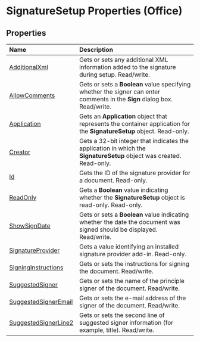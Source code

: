 
# SignatureSetup Properties (Office)

## Properties



|**Name**|**Description**|
|:-----|:-----|
| [AdditionalXml](dd091bd0-f690-7a13-258d-6a4a811d56b6.md)|Gets or sets any additional XML information added to the signature during setup. Read/write.|
| [AllowComments](18e47357-7f3f-98d9-54fd-97ac81bfbde6.md)|Gets or sets a  **Boolean** value specifying whether the signer can enter comments in the **Sign** dialog box. Read/write.|
| [Application](a85a4f4b-785a-7efd-b497-2a35311b771c.md)|Gets an  **Application** object that represents the container application for the **SignatureSetup** object. Read-only.|
| [Creator](b942735a-c356-7435-2dea-0617b7787db0.md)|Gets a 32-bit integer that indicates the application in which the  **SignatureSetup** object was created. Read-only.|
| [Id](9520a91b-288e-1456-9661-84d76248d43e.md)|Gets the ID of the signature provider for a document. Read-only.|
| [ReadOnly](240ee346-2272-a600-d6ef-c573a138265f.md)|Gets a  **Boolean** value indicating whether the **SignatureSetup** object is read-only. Read-only.|
| [ShowSignDate](2dea2e14-befa-d89e-8f6d-93d57c68261a.md)|Gets or sets a  **Boolean** value indicating whether the date the document was signed should be displayed. Read/write.|
| [SignatureProvider](ad332561-a49f-a830-7f3a-2e8df4730765.md)|Gets a value identifying an installed signature provider add-in. Read-only.|
| [SigningInstructions](3456345e-68d7-3cda-2e34-719a8c80b9a8.md)|Gets or sets the instructions for signing the document. Read/write.|
| [SuggestedSigner](1430d2c9-bcfd-da0d-b6a7-625d60efb158.md)|Gets or sets the name of the principle signer of the document. Read/write.|
| [SuggestedSignerEmail](4321b61f-d6c4-4ed4-e739-dbe51408c4ba.md)|Gets or sets the e-mail address of the signer of the document. Read/write.|
| [SuggestedSignerLine2](889dca6d-7242-c442-8b33-848e6d0a469d.md)|Gets or sets the second line of suggested signer information (for example, title). Read/write.|
